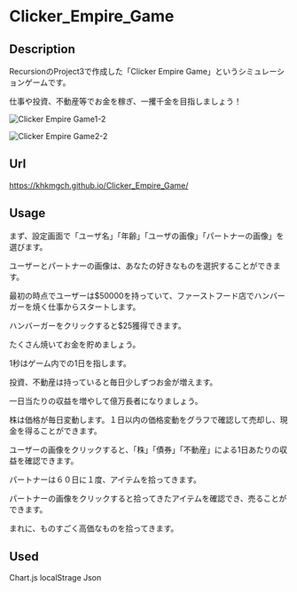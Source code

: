# Clicker_Empire_Game


## Description
RecursionのProject3で作成した「Clicker Empire Game」というシミュレーションゲームです。

仕事や投資、不動産等でお金を稼ぎ、一攫千金を目指しましょう！

![Clicker Empire Game1-2](https://user-images.githubusercontent.com/101968115/171400884-8d2d012a-a1dd-4fe1-8bfe-c11a843242fb.jpg)

![Clicker Empire Game2-2](https://user-images.githubusercontent.com/101968115/171400902-3761d1f1-f7e6-4f4d-8705-c60b0f4f4835.jpg)


## Url
https://khkmgch.github.io/Clicker_Empire_Game/

## Usage
まず、設定画面で「ユーザ名」「年齢」「ユーザの画像」「パートナーの画像」を選びます。

ユーザーとパートナーの画像は、あなたの好きなものを選択することができます。


最初の時点でユーザーは$50000を持っていて、ファーストフード店でハンバーガーを焼く仕事からスタートします。

ハンバーガーをクリックすると$25獲得できます。

たくさん焼いてお金を貯めましょう。


1秒はゲーム内での1日を指します。


投資、不動産は持っていると毎日少しずつお金が増えます。

一日当たりの収益を増やして億万長者になりましょう。


株は価格が毎日変動します。１日以内の価格変動をグラフで確認して売却し、現金を得ることができます。


ユーザーの画像をクリックすると、「株」「債券」「不動産」による1日あたりの収益を確認できます。


パートナーは６０日に１度、アイテムを拾ってきます。

パートナーの画像をクリックすると拾ってきたアイテムを確認でき、売ることができます。

まれに、ものすごく高価なものを拾ってきます。

## Used
Chart.js
localStrage
Json
